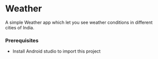 # Weather
A simple Weather app which let you see weather conditions in different cities of India.

### Prerequisites
- Install Android studio to import this project
